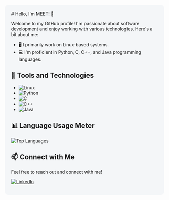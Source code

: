 <div style="background-color: #F4F6F8; padding: 20px; border-radius: 10px;">
# Hello, I'm MEET! 👋

Welcome to my GitHub profile! I'm passionate about software development and enjoy working with various technologies. Here's a bit about me:

- 🖥️ I primarily work on Linux-based systems.
- 💻 I'm proficient in Python, C, C++, and Java programming languages.

## 🔧 Tools and Technologies

- ![Linux](https://img.shields.io/badge/Linux-000000?style=flat-square&logo=linux&logoColor=white)
- ![Python](https://img.shields.io/badge/Python-3776AB?style=flat-square&logo=python&logoColor=white)
- ![C](https://img.shields.io/badge/C-00599C?style=flat-square&logo=c&logoColor=white)
- ![C++](https://img.shields.io/badge/C++-00599C?style=flat-square&logo=c%2B%2B&logoColor=white)
- ![Java](https://img.shields.io/badge/Java-007396?style=flat-square&logo=java&logoColor=white)

## 📊 Language Usage Meter

![Top Languages](https://github-readme-stats.vercel.app/api/top-langs/?username=MEET2231&layout=compact)

## 📫 Connect with Me

Feel free to reach out and connect with me!

[![LinkedIn](https://img.shields.io/badge/LinkedIn-0077B5?style=flat-square&logo=linkedin&logoColor=white)](https://www.linkedin.com/in/meet-modi-804087290/)

